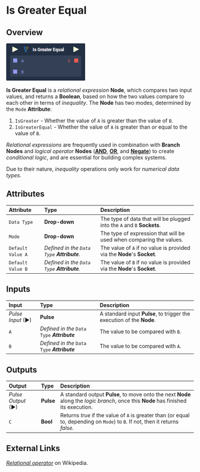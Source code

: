 # Is Greater Equal

## Overview

![The Is Greater Equal Node.](../../.gitbook/assets/node-is-greater-equal.png)

**Is Greater Equal** is a _relational expression_ **Node**, which compares two input values, and returns a **Boolean**, based on how the two values compare to each other in terms of _inequality_. The **Node** has two modes, determined by the `Mode` **Attribute**:

1. `IsGreater` - Whether the value of `A` is greater than the value of `B`.
2. `IsGreaterEqual` - Whether the value of `A` is greater than _or_ equal to the value of `B`.

_Relational expressions_ are frequently used in combination with **Branch Nodes** and _logical operator_ **Nodes** \([**AND**](https://docs.incari.com/incari-studio/toolbox/math/boolean/and), [**OR**](https://docs.incari.com/incari-studio/toolbox/math/boolean/or), and [**Negate**](https://docs.incari.com/incari-studio/toolbox/math/boolean/negate)\) to create _conditional logic_, and are essential for building complex systems.

Due to their nature, _inequality_ operations only work for _numerical data types_.

## Attributes

| Attribute | Type | Description |
| :--- | :--- | :--- |
| `Data Type` | **Drop-down** | The type of data that will be plugged into the `A` and `B` **Sockets**. |
| `Mode` | **Drop-down** | The type of expression that will be used when comparing the values. |
| `Default Value A` | _Defined in the `Data Type` **Attribute**._ | The value of `A` if no value is provided via the **Node**'s **Socket**. |
| `Default Value B` | _Defined in the `Data Type` **Attribute**._ | The value of `B` if no value is provided via the **Node**'s **Socket**. |

## Inputs

| Input | Type | Description |
| :--- | :--- | :--- |
| _Pulse Input_ \(►\) | **Pulse** | A standard input **Pulse**, to trigger the execution of the **Node**. |
| `A` | _Defined in the_ `Data Type` _**Attribute**_ | The value to be compared with `B`. |
| `B` | _Defined in the_ `Data Type` _**Attribute**_ | The value to be compared with `A`. |

## Outputs

| Output | Type | Description |
| :--- | :--- | :--- |
| _Pulse Output_ \(►\) | **Pulse** | A standard output **Pulse**, to move onto the next **Node** along the _logic branch_, once this **Node** has finished its execution. |
| `C` | **Bool** | Returns _true_ if the value of `A` is greater than \(or equal to, depending on `Mode`\) to `B`. If not, then it returns _false_. |

## External Links

[_Relational operator_](https://en.wikipedia.org/wiki/Relational_operator) on Wikipedia.


